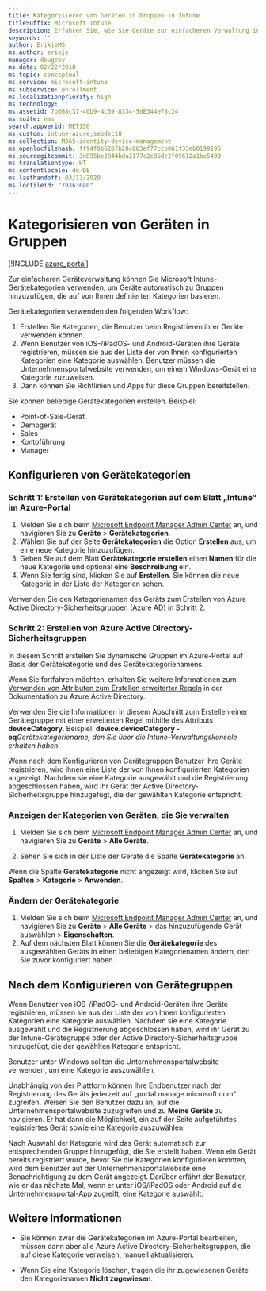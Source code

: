 ```yaml
---
title: Kategorisieren von Geräten in Gruppen in Intune
titleSuffix: Microsoft Intune
description: Erfahren Sie, wie Sie Geräte zur einfacheren Verwaltung in Gruppen kategorisieren.
keywords: ''
author: ErikjeMS
ms.author: erikje
manager: dougeby
ms.date: 02/22/2018
ms.topic: conceptual
ms.service: microsoft-intune
ms.subservice: enrollment
ms.localizationpriority: high
ms.technology: ''
ms.assetid: 7b668c37-40b9-4c69-8334-5d8344e78c24
ms.suite: ems
search.appverid: MET150
ms.custom: intune-azure;seodec18
ms.collection: M365-identity-device-management
ms.openlocfilehash: ff94f0b628fb20c063ef77ccb061f33eb0199195
ms.sourcegitcommit: 3d895be2844bda2177c2c85dc2f09612a1be5490
ms.translationtype: HT
ms.contentlocale: de-DE
ms.lasthandoff: 03/13/2020
ms.locfileid: "79363680"
---
```

# <a name="categorize-devices-into-groups"></a>Kategorisieren von Geräten in Gruppen

[!INCLUDE [azure_portal](../includes/azure_portal.md)]

Zur einfacheren Geräteverwaltung können Sie Microsoft Intune-Gerätekategorien verwenden, um Geräte automatisch zu Gruppen hinzuzufügen, die auf von Ihnen definierten Kategorien basieren.

Gerätekategorien verwenden den folgenden Workflow:
1. Erstellen Sie Kategorien, die Benutzer beim Registrieren ihrer Geräte verwenden können.
2. Wenn Benutzer von iOS-/iPadOS- und Android-Geräten ihre Geräte registrieren, müssen sie aus der Liste der von Ihnen konfigurierten Kategorien eine Kategorie auswählen. Benutzer müssen die Unternehmensportalwebsite verwenden, um einem Windows-Gerät eine Kategorie zuzuweisen.
3. Dann können Sie Richtlinien und Apps für diese Gruppen bereitstellen.

Sie können beliebige Gerätekategorien erstellen. Beispiel:
- Point-of-Sale-Gerät
- Demogerät
- Sales
- Kontoführung
- Manager

## <a name="how-to-configure-device-categories"></a>Konfigurieren von Gerätekategorien

### <a name="step-1-create-device-categories-on-the-intune-blade-of-the-azure-portal"></a>Schritt 1: Erstellen von Gerätekategorien auf dem Blatt „Intune“ im Azure-Portal
1. Melden Sie sich beim [Microsoft Endpoint Manager Admin Center](https://go.microsoft.com/fwlink/?linkid=2109431) an, und navigieren Sie zu **Geräte** > **Gerätekategorien**.
2. Wählen Sie auf der Seite **Gerätekategorien** die Option **Erstellen** aus, um eine neue Kategorie hinzuzufügen.
3. Geben Sie auf dem Blatt **Gerätekategorie erstellen** einen **Namen** für die neue Kategorie und optional eine **Beschreibung** ein.
4. Wenn Sie fertig sind, klicken Sie auf **Erstellen**. Sie können die neue Kategorie in der Liste der Kategorien sehen.

Verwenden Sie den Kategorienamen des Geräts zum Erstellen von Azure Active Directory-Sicherheitsgruppen (Azure AD) in Schritt 2.

### <a name="step-2-create-azure-active-directory-security-groups"></a>Schritt 2: Erstellen von Azure Active Directory-Sicherheitsgruppen
In diesem Schritt erstellen Sie dynamische Gruppen im Azure-Portal auf Basis der Gerätekategorie und des Gerätekategorienamens.

Wenn Sie fortfahren möchten, erhalten Sie weitere Informationen zum [Verwenden von Attributen zum Erstellen erweiterter Regeln](https://azure.microsoft.com/documentation/articles/active-directory-accessmanagement-groups-with-advanced-rules/#using-attributes-to-create-rules-for-device-objects) in der Dokumentation zu Azure Active Directory.

Verwenden Sie die Informationen in diesem Abschnitt zum Erstellen einer Gerätegruppe mit einer erweiterten Regel mithilfe des Attributs **deviceCategory**. Beispiel: **device.deviceCategory -eq***Gerätekategoriename, den Sie über die Intune-Verwaltungskonsole erhalten haben*.

Wenn nach dem Konfigurieren von Gerätegruppen Benutzer ihre Geräte registrieren, wird ihnen eine Liste der von Ihnen konfigurierten Kategorien angezeigt. Nachdem sie eine Kategorie ausgewählt und die Registrierung abgeschlossen haben, wird ihr Gerät der Active Directory-Sicherheitsgruppe hinzugefügt, die der gewählten Kategorie entspricht.

### <a name="view-the-categories-of-devices-that-you-manage"></a>Anzeigen der Kategorien von Geräten, die Sie verwalten

1. Melden Sie sich beim [Microsoft Endpoint Manager Admin Center](https://go.microsoft.com/fwlink/?linkid=2109431) an, und navigieren Sie zu **Geräte** > **Alle Geräte**.

2. Sehen Sie sich in der Liste der Geräte die Spalte **Gerätekategorie** an.

Wenn die Spalte **Gerätekategorie** nicht angezeigt wird, klicken Sie auf **Spalten** > **Kategorie** > **Anwenden**.

### <a name="change-the-category-of-a-device"></a>Ändern der Gerätekategorie

1. Melden Sie sich beim [Microsoft Endpoint Manager Admin Center](https://go.microsoft.com/fwlink/?linkid=2109431) an, und navigieren Sie zu **Geräte** > **Alle Geräte** > das hinzuzufügende Gerät auswählen > **Eigenschaften**.
2. Auf dem nächsten Blatt können Sie die **Gerätekategorie** des ausgewählten Geräts in einen beliebigen Kategorienamen ändern, den Sie zuvor konfiguriert haben.

## <a name="after-you-configure-device-groups"></a>Nach dem Konfigurieren von Gerätegruppen

Wenn Benutzer von iOS-/iPadOS- und Android-Geräten ihre Geräte registrieren, müssen sie aus der Liste der von Ihnen konfigurierten Kategorien eine Kategorie auswählen. Nachdem sie eine Kategorie ausgewählt und die Registrierung abgeschlossen haben, wird ihr Gerät zu der Intune-Gerätegruppe oder der Active Directory-Sicherheitsgruppe hinzugefügt, die der gewählten Kategorie entspricht.

Benutzer unter Windows sollten die Unternehmensportalwebsite verwenden, um eine Kategorie auszuwählen.

Unabhängig von der Plattform können Ihre Endbenutzer nach der Registrierung des Geräts jederzeit auf „portal.manage.microsoft.com“ zugreifen. Weisen Sie den Benutzer dazu an, auf die Unternehmensportalwebsite zuzugreifen und zu **Meine Geräte** zu navigieren. Er hat dann die Möglichkeit, ein auf der Seite aufgeführtes registriertes Gerät sowie eine Kategorie auszuwählen.

Nach Auswahl der Kategorie wird das Gerät automatisch zur entsprechenden Gruppe hinzugefügt, die Sie erstellt haben. Wenn ein Gerät bereits registriert wurde, bevor Sie die Kategorien konfigurieren konnten, wird dem Benutzer auf der Unternehmensportalwebsite eine Benachrichtigung zu dem Gerät angezeigt. Darüber erfährt der Benutzer, wie er das nächste Mal, wenn er unter iOS/iPadOS oder Android auf die Unternehmensportal-App zugreift, eine Kategorie auswählt.

## <a name="further-information"></a>Weitere Informationen
- Sie können zwar die Gerätekategorien im Azure-Portal bearbeiten, müssen dann aber alle Azure Active Directory-Sicherheitsgruppen, die auf diese Kategorie verweisen, manuell aktualisieren.

- Wenn Sie eine Kategorie löschen, tragen die ihr zugewiesenen Geräte den Kategorienamen **Nicht zugewiesen**.
